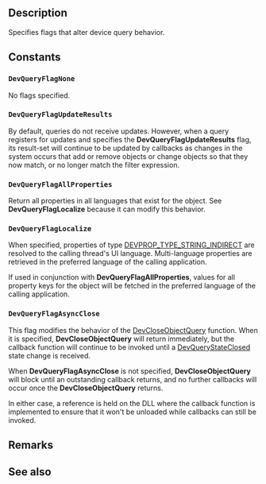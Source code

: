 ## Description

Specifies flags that alter device query behavior.

## Constants

### `DevQueryFlagNone`

No flags specified.

### `DevQueryFlagUpdateResults`

By default, queries do not receive updates. However, when a query registers for updates and specifies the **DevQueryFlagUpdateResults** flag, its result-set will continue to be updated by callbacks as changes in the system occurs that add or remove objects or change objects so that they now match, or no longer match the filter expression.

### `DevQueryFlagAllProperties`

Return all properties in all languages that exist for the object. See **DevQueryFlagLocalize** because it can modify this behavior.

### `DevQueryFlagLocalize`

When specified, properties of type [DEVPROP_TYPE_STRING_INDIRECT](https://learn.microsoft.com/windows-hardware/drivers/install/devprop-type-string-indirect) are resolved to the calling thread's UI language. Multi-language properties are retrieved in the preferred language of the calling application.

If used in conjunction with **DevQueryFlagAllProperties**, values for all property keys for the object will be fetched in the preferred language of the calling application.

### `DevQueryFlagAsyncClose`

This flag modifies the behavior of the [DevCloseObjectQuery](https://learn.microsoft.com/windows/win32/api/devquery/nf-devquery-devcloseobjectquery) function. When it is specified,
**DevCloseObjectQuery** will return immediately, but the callback function will continue to be invoked until a [DevQueryStateClosed](https://learn.microsoft.com/windows/win32/api/devquerydef/ne-devquerydef-dev_query_state) state change is received.

When **DevQueryFlagAsyncClose** is not specified, **DevCloseObjectQuery** will block until an outstanding callback returns, and no further callbacks will occur once the **DevCloseObjectQuery** returns.

In either case, a reference is held on the DLL where the callback function is implemented to ensure that it won't be unloaded while callbacks can still be invoked.

## Remarks

## See also
